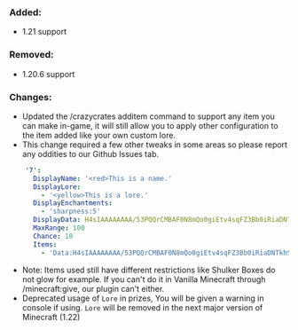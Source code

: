 ### Added:
- 1.21 support

### Removed:
- 1.20.6 support

### Changes:
- Updated the /crazycrates additem command to support any item you can make in-game, it will still allow you to apply other configuration to the item added like your own custom lore.
- This change required a few other tweaks in some areas so please report any oddities to our Github Issues tab.
```yml
    '7':
      DisplayName: '<red>This is a name.'
      DisplayLore:
        - '<yellow>This is a lore.'
      DisplayEnchantments:
        - 'sharpness:5'
      DisplayData: H4sIAAAAAAAA/53PQQrCMBAF0N8mQo0giEtv4sqFZ3Bb0iRiaDNTkhS8vTaI1KV0OfDfzB8FCOyuOuubi8kzAftXg9pbnIInZ6K+53M3aNO36TENvYttx0+BjeGJMoBKQRkOI5OjnLY4LswwZT1PUc05KSDTwIVAQfrswufOYQHW68Bkf7ZfSr+vq1a6eqUT/7umvPUGDbb6oU0BAAA=
      MaxRange: 100
      Chance: 10
      Items:
        - 'Data:H4sIAAAAAAAA/53PQQrCMBAF0N8mQo0giEtv4sqFZ3Bb0iRiaDNTkhS8vTaI1KV0OfDfzB8FCOyuOuubi8kzAftXg9pbnIInZ6K+53M3aNO36TENvYttx0+BjeGJMoBKQRkOI5OjnLY4LswwZT1PUc05KSDTwIVAQfrswufOYQHW68Bkf7ZfSr+vq1a6eqUT/7umvPUGDbb6oU0BAAA='
```
- Note: Items used still have different restrictions like Shulker Boxes do not glow for example. If you can't do it in Vanilla Minecraft through /minecraft:give, our plugin can't either.
- Deprecated usage of `Lore` in prizes, You will be given a warning in console if using. `Lore` will be removed in the next major version of Minecraft (1.22)